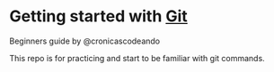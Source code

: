 # Getting started with [Git](https://git-scm.com/)

Beginners guide by @cronicascodeando

This repo is for practicing and start to be familiar with git commands.



